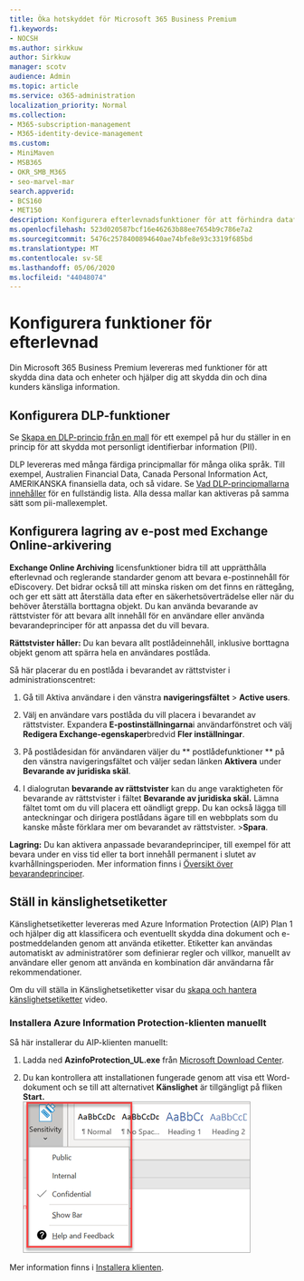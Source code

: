 ```yaml
---
title: Öka hotskyddet för Microsoft 365 Business Premium
f1.keywords:
- NOCSH
ms.author: sirkkuw
author: Sirkkuw
manager: scotv
audience: Admin
ms.topic: article
ms.service: o365-administration
localization_priority: Normal
ms.collection:
- M365-subscription-management
- M365-identity-device-management
ms.custom:
- MiniMaven
- MSB365
- OKR_SMB_M365
- seo-marvel-mar
search.appverid:
- BCS160
- MET150
description: Konfigurera efterlevnadsfunktioner för att förhindra dataförlust och skydda din och dina kunders känsliga information.
ms.openlocfilehash: 523d020587bcf16e46263b88ee7654b9c786e7a2
ms.sourcegitcommit: 5476c2578400894640ae74bfe8e93c3319f685bd
ms.translationtype: MT
ms.contentlocale: sv-SE
ms.lasthandoff: 05/06/2020
ms.locfileid: "44048074"
---
```

# <a name="set-up-compliance-features"></a>Konfigurera funktioner för efterlevnad

Din Microsoft 365 Business Premium levereras med funktioner för att skydda dina data och enheter och hjälper dig att skydda din och dina kunders känsliga information.

## <a name="set-up-dlp-features"></a>Konfigurera DLP-funktioner

Se [Skapa en DLP-princip från en mall](https://support.office.com/article/59414438-99f5-488b-975c-5023f2254369) för ett exempel på hur du ställer in en princip för att skydda mot personligt identifierbar information (PII). 
  
DLP levereras med många färdiga principmallar för många olika språk. Till exempel, Australien Financial Data, Canada Personal Information Act, AMERIKANSKA finansiella data, och så vidare. Se [Vad DLP-principmallarna innehåller](https://support.office.com/article/c2e588d3-8f4f-4937-a286-8c399f28953a) för en fullständig lista. Alla dessa mallar kan aktiveras på samma sätt som pii-mallexemplet. 
  
## <a name="set-up-email-retention-with-exchange-online-archiving"></a>Konfigurera lagring av e-post med Exchange Online-arkivering

 **Exchange Online Archiving** licensfunktioner bidra till att upprätthålla efterlevnad och reglerande standarder genom att bevara e-postinnehåll för eDiscovery. Det bidrar också till att minska risken om det finns en rättegång, och ger ett sätt att återställa data efter en säkerhetsöverträdelse eller när du behöver återställa borttagna objekt. Du kan använda bevarande av rättstvister för att bevara allt innehåll för en användare eller använda bevarandeprinciper för att anpassa det du vill bevara.
  
**Rättstvister håller:** Du kan bevara allt postlådeinnehåll, inklusive borttagna objekt genom att spärra hela en användares postlåda. 
    
Så här placerar du en postlåda i bevarandet av rättstvister i administrationscentret:
    
1. Gå till Aktiva användare i den vänstra **navigeringsfältet** \> **Active users**.
    
2. Välj en användare vars postlåda du vill placera i bevarandet av rättstvister. Expandera **E-postinställningarna**i användarfönstret och välj **Redigera Exchange-egenskaper**bredvid **Fler inställningar**.
    
3. På postlådesidan för användaren väljer du ** postlådefunktioner ** på den vänstra navigeringsfältet och väljer sedan länken **Aktivera** under **Bevarande av juridiska skäl**.
    
4. I dialogrutan **bevarande av rättstvister** kan du ange varaktigheten för bevarande av rättstvister i fältet **Bevarande av juridiska skäl.** Lämna fältet tomt om du vill placera ett oändligt grepp. Du kan också lägga till anteckningar och dirigera postlådans ägare till en webbplats som du kanske måste förklara mer om bevarandet av rättstvister. \>**Spara**.
    
**Lagring:** Du kan aktivera anpassade bevarandeprinciper, till exempel för att bevara under en viss tid eller ta bort innehåll permanent i slutet av kvarhållningsperioden. Mer information finns i [Översikt över bevarandeprinciper](https://docs.microsoft.com/microsoft-365/compliance/retention-policies).

## <a name="set-up-sensitivity-labels"></a>Ställ in känslighetsetiketter

Känslighetsetiketter levereras med Azure Information Protection (AIP) Plan 1 och hjälper dig att klassificera och eventuellt skydda dina dokument och e-postmeddelanden genom att använda etiketter. Etiketter kan användas automatiskt av administratörer som definierar regler och villkor, manuellt av användare eller genom att använda en kombination där användarna får rekommendationer.

Om du vill ställa in Känslighetsetiketter visar du [skapa och hantera känslighetsetiketter](https://support.office.com/article/2fb96b54-7dd2-4f0c-ac8d-170790d4b8b9) video.



### <a name="install-the-azure-information-protection-client-manually"></a>Installera Azure Information Protection-klienten manuellt

Så här installerar du AIP-klienten manuellt:

1. Ladda ned **AzinfoProtection_UL.exe** från [Microsoft Download Center](https://www.microsoft.com/download/details.aspx?id=53018).
 
2. Du kan kontrollera att installationen fungerade genom att visa ett Word-dokument och se till att alternativet **Känslighet** är tillgängligt på fliken **Start.**
<br/>![Listruta på fliken Skydd i ett Word-dokument.](../media/word-sensitivity.png)

Mer information finns i [Installera klienten](https://docs.microsoft.com/azure/information-protection/infoprotect-tutorial-step3).

